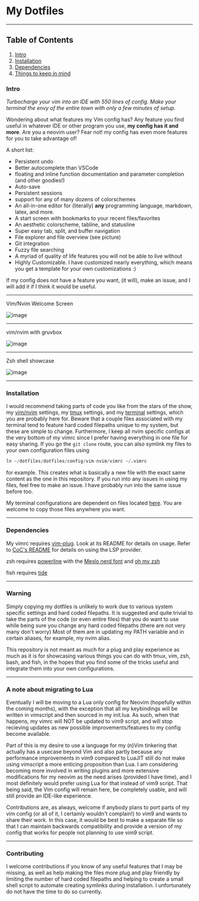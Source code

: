 # My Dotfiles

<hr />

## Table of Contents
1. [Intro](#intro)
2. [Installation](#installation)
3. [Dependencies](#dependencies)
4. [Things to keep in mind](#warning)

### Intro
_Turbocharge your vim into an IDE with 550 lines of config. Make your terminal the envy of the entire town with only a few minutes of setup._

Wondering about what features my Vim config has? Any feature you find useful in whatever IDE or other program you use, **my config has it and more**. Are you a neovim user? Fear not! my config has even more features for you to take advantage of!

A short list:

* Persistent undo
* Better autocomplete than VSCode
* floating and inline function documentation and parameter completion (and other goodies!)
* Auto-save
* Persistent sessions
* support for any of many dozens of colorschemes
* An all-in-one editor for (literally) **any** programming language, markdown, latex, and more.
* A start screen with bookmarks to your recent files/favorites
* An aesthetic colorscheme, tabline, and statusline
* Super easy tab, split, and buffer navigation
* File explorer and file overview (see picture)
* Git integration
* Fuzzy file searching
* A myriad of quality of life features you will not be able to live without
* Highly Customizable. I have customized nearly everything, which means you get a template for your own customizations :) 

If my config does not have a feature you want, (it will), make an issue, and I will add it if I think it would be useful.

<hr />

Vim/Nvim Welcome Screen

![image](https://user-images.githubusercontent.com/55164602/172945445-c99092f1-e42f-46af-974b-e9110c8308da.png)

<hr />

vim/nvim with gruvbox

![image](https://user-images.githubusercontent.com/55164602/174918698-5f9a2ac3-ed01-48db-ab80-0cb54dae6b25.png)

<hr />

Zsh shell showcase

![image](https://user-images.githubusercontent.com/55164602/172946091-1782a47a-b086-40f5-9cc0-4db7e409b675.png)

<hr />

### Installation

I would recommend taking parts of code you like from the stars of the show, my [vim/nvim](https://github.com/pgosar/useful-things/tree/main/dotfiles/config/vim-nvim/) settings, my [tmux](https://github.com/pgosar/useful-things/tree/main/dotfiles/config/tmux.conf) settings, and my [terminal](https://github.com/pgosar/useful-things/tree/main/dotfiles/config/shells) settings, which you are probably here for. Beware that a couple files associated with my terminal tend to feature hard coded filepaths unique to my system, but these are simple to change. Furthermore, I keep all nvim specific configs at the very bottom of my vimrc since I prefer having everything in one file for easy sharing.
If you go the ```git clone``` route, you can also symlink my files to your own configuration files using
``` python
ln ~/dotfiles/dotfiles/config/vim-nvim/vimrc ~/.vimrc
```
for example. This creates what is basically a new file with the exact same content as the one in this repository. If you run into any issues in using my files, feel free to make an issue. I have probably run into the same issue before too.

My terminal configurations are dependent on files located [here](https://github.com/pgosar/useful-things/tree/main/dotfiles/other). You are welcome to copy those files anywhere you want.
<hr />

### Dependencies
My vimrc requires [vim-plug](https://github.com/junegunn/vim-plug). Look at its README for details on usage. Refer to [CoC's README](https://github.com/neoclide/coc.nvim) for details on using the LSP provider.

zsh requires [powerline](powerline/powerline) with the [Meslo nerd font](https://github.com/ryanoasis/nerd-fonts) and [oh my zsh](https://github.com/ohmyzsh/ohmyzsh)

fish requires [tide](https://github.com/ilanCosman/tide)

<hr />

### Warning
Simply copying my dotfiles is unlikely to work due to various system specific settings and hard coded filepaths. It is suggested and quite trivial to take the parts of the code (or even entire files) that you do want to use while being sure you change any hard coded filepaths (there are not very many don't worry) Most of them are in updating my PATH variable and in certain aliases, for example, my nvim alias.

This repository is not meant as much for a plug and play experience as much as it is for showcasing various things you can do with tmux, vim, zsh, bash, and fish, in the hopes that you find some of the tricks useful and integrate them into your own configurations.

<hr />

### A note about migrating to Lua

Eventually I will be moving to a Lua only config for Neovim (hopefully within the coming months), with the exception that all my keybindings will be written in vimscript and then sourced in my init.lua. As such, when that happens, my vimrc will NOT be updated to vim9 script, and will stop recieving updates as new possible improvements/features to my config become available. 

Part of this is my desire to use a language for my (n)Vim tinkering that actually has a usecase beyond Vim and also partly because any performance improvements in vim9 compared to LuaJIT still do not make using vimscript a more enticing proposition than Lua. I am considering becoming more involved in writing plugins and more extensive modifications for my neovim as the need arises (provided I have time), and I most definitely would prefer using Lua for that instead of vim9 script. That being said, the Vim config will remain here, be completely usable, and will still provide an IDE-like experience. 

Contributions are, as always, welcome if anybody plans to port parts of my vim config (or all of it, I certainly wouldn't complain!) to vim9 and wants to share their work. In this case, it would be best to make a separate file so that I can maintain backwards compatibility and provide a version of my config that works for people not planning to use vim9 script.

<hr />


### Contributing
I welcome contributions if you know of any useful features that I may be
missing, as well as help making the files more plug and play friendly by
limiting the number of hard coded filepaths and helping to create a small shell
script to automate creating symlinks during installation. I unfortunately do not
have the time to do so currently.
